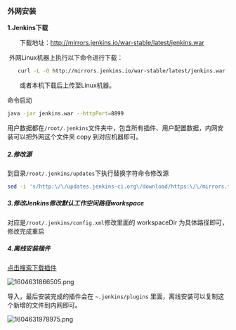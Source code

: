 ### 外网安装

**1.Jenkins下载**

　　下载地址：http://mirrors.jenkins.io/war-stable/latest/jenkins.war

​      外网Linux机器上执行以下命令进行下载：

```sh
　　curl -L -O http://mirrors.jenkins.io/war-stable/latest/jenkins.war
```

　　或者本机下载后上传至Linux机器。

   命令启动

```sh
java -jar jenkins.war --httpPort=8899
```

用户数据都在`/root/.jenkins`文件夹中，包含所有插件、用户配置数据，内网安装可以把外网这个文件夹 copy 到对应机器即可。

##### 2.修改源

到目录`/root/.jenkins/updates`下执行替换字符命令修改源

```sh
sed -i 's/http:\/\/updates.jenkins-ci.org\/download/https:\/\/mirrors.tuna.tsinghua.edu.cn\/jenkins/g' default.json && sed -i 's/http:\/\/www.google.com/https:\/\/www.baidu.com/g' default.json
```

##### 3.修改Jenkins修改默认工作空间路径workspace

对应是`/root/.jenkins/config.xml`修改里面的 workspaceDir 为具体路径即可，修改完成重启 

##### 4.离线安装插件

[点击搜索下载插件](https://plugins.jenkins.io/)

![1604631866505.png](https://gitee.com/linqin07/pic/raw/master/1604631866505.png)

导入，最后安装完成的插件会在 `~.jenkins/plugins` 里面，离线安装可以复制这个新增的文件到内网即可。

![1604631978975.png](https://gitee.com/linqin07/pic/raw/master/1604631978975.png)